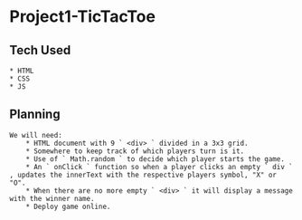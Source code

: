 # Project1-TicTacToe

## Tech Used
    * HTML
    * CSS
    * JS

## Planning
    We will need:
        * HTML document with 9 ` <div> ` divided in a 3x3 grid.
        * Somewhere to keep track of which players turn is it.
        * Use of ` Math.random ` to decide which player starts the game.
        * An ` onClick ` function so when a player clicks an empty ` div ` , updates the innerText with the respective players symbol, "X" or "O".
        * When there are no more empty ` <div> ` it will display a message with the winner name.
        * Deploy game online.